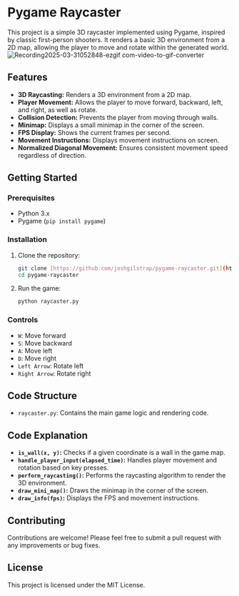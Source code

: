 # Pygame Raycaster

This project is a simple 3D raycaster implemented using Pygame, inspired by classic first-person shooters. It renders a basic 3D environment from a 2D map, allowing the player to move and rotate within the generated world.
![Recording2025-03-31052848-ezgif com-video-to-gif-converter](https://github.com/user-attachments/assets/100f16cf-74ea-471f-83a1-65950d80de93)


## Features

* **3D Raycasting:** Renders a 3D environment from a 2D map.
* **Player Movement:** Allows the player to move forward, backward, left, and right, as well as rotate.
* **Collision Detection:** Prevents the player from moving through walls.
* **Minimap:** Displays a small minimap in the corner of the screen.
* **FPS Display:** Shows the current frames per second.
* **Movement Instructions:** Displays movement instructions on screen.
* **Normalized Diagonal Movement:** Ensures consistent movement speed regardless of direction.

## Getting Started

### Prerequisites

* Python 3.x
* Pygame (`pip install pygame`)

### Installation

1.  Clone the repository:

    ```bash
    git clone [https://github.com/joshgilstrap/pygame-raycaster.git](https://www.google.com/search?q=https://github.com/joshgilstrap/pygame-raycaster.git)
    cd pygame-raycaster
    ```

2.  Run the game:

    ```bash
    python raycaster.py
    ```

### Controls

* `W`: Move forward
* `S`: Move backward
* `A`: Move left
* `D`: Move right
* `Left Arrow`: Rotate left
* `Right Arrow`: Rotate right

## Code Structure

* `raycaster.py`: Contains the main game logic and rendering code.

## Code Explanation

* **`is_wall(x, y)`:** Checks if a given coordinate is a wall in the game map.
* **`handle_player_input(elapsed_time)`:** Handles player movement and rotation based on key presses.
* **`perform_raycasting()`:** Performs the raycasting algorithm to render the 3D environment.
* **`draw_mini_map()`:** Draws the minimap in the corner of the screen.
* **`draw_info(fps)`:** Displays the FPS and movement instructions.

## Contributing

Contributions are welcome! Please feel free to submit a pull request with any improvements or bug fixes.

## License

This project is licensed under the MIT License.
